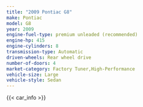 ```yaml
---
title: "2009 Pontiac G8"
make: Pontiac
model: G8
year: 2009
engine-fuel-type: premium unleaded (recommended)
engine-hp: 415
engine-cylinders: 8
transmission-type: Automatic
driven-wheels: Rear wheel drive
number-of-doors: 4
market-category: Factory Tuner,High-Performance
vehicle-size: Large
vehicle-style: Sedan
---
```


{{< car_info >}}
